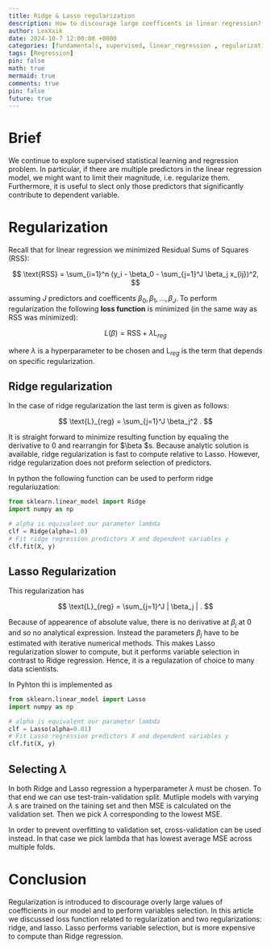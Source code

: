 ```yaml
---
title: Ridge & Lasso regularization
description: How to discourage large coefficents in linear regression? How to perform variable selection? These questions are answered in this article.
author: LexXxik
date: 2024-10-7 12:00:00 +0000
categories: [fundamentals, supervised, linear_regression , regularization, cross-validation]
tags: [Regression]
pin: false
math: true
mermaid: true
comments: true
pin: false
future: true
---
```


# Brief
We continue to explore supervised statistical learning and regression problem. In particular, if there are multiple predictors in the linear regression model, we might want to limit their magnitude, i.e. regularize them. Furthermore, it is useful to slect only those predictors that significantly contribute to dependent variable.

# Regularization
Recall that for linear regression we minimized Residual Sums of Squares (RSS):

$$
\text{RSS} = \sum_{i=1}^n (y_i - \beta_0 - \sum_{j=1}^J \beta_j x_{ij})^2,
$$

assuming $J$ predictors and coefficents $\beta_0, \beta_1, \ldots , \beta_J$. To perform regularization the following **loss function** is minimized (in the same way as RSS was minimized):

$$
L(\beta) = \text{RSS} + \lambda \text{L}_{reg}
$$

where $\lambda$ is a hyperparameter to be chosen and $\text{L}_{reg}$ is the term that depends on specific regularization.

## Ridge regularization
In the case of ridge regularization the last term is given as follows:

$$
\text{L}_{reg} = \sum_{j=1}^J \beta_j^2 .
$$

It is straight forward to minimize resulting function by equaling the derivative to 0 and rearrangin for $\beta $s. Because analytic solution is available, ridge regularization is fast to compute relative to Lasso. However, ridge regularization does not preform selection of predictors.

In python the following function can be used to perform ridge regulariuzation: 
```python
from sklearn.linear_model import Ridge
import numpy as np

# alpha is equivalent our parameter lambda
clf = Ridge(alpha=1.0)
# Fit ridge regression predictors X and dependent variables y
clf.fit(X, y)
```
## Lasso Regularization
This regularization has

$$
\text{L}_{reg} = \sum_{j=1}^J | \beta_j | .
$$

Because of appearence of absolute value, there is no derivative at $\beta_j$ at 0 and so no analytical expression. Instead the parameters $\beta_j$ have to be estimated with iterative numerical methods. This makes Lasso regularization slower to compute, but it performs variable selection in contrast to Ridge regression. Hence, it is a regulazation of choice to many data scientists. 

In Pyhton thi is implemented as
```python
from sklearn.linear_model import Lasso
import numpy as np

# alpha is equivalent our parameter lambda
clf = Lasso(alpha=0.01)
# Fit Lasso regression predictors X and dependent variables y
clf.fit(X, y)
```
## Selecting $\lambda$
In both Ridge and Lasso regression a hyperparameter $\lambda$ must be chosen. To that end we can use test-train-validation split. Mutliple models with varying $\lambda$ s are trained on the taining set and then MSE is calculated on the validation set. Then we pick $\lambda$ corresponding to the lowest MSE.

In order to prevent overfitting to validation set, cross-validation can be used instead. In that case we pick lambda that has lowest average MSE across multiple folds.
# Conclusion
Regularization is introduced to discourage overly large values of coefficients in our model and to perform variables selection. In this article we discussed loss function related to regularization and two regularizations: ridge, and lasso. Lasso performs variable selection, but is more expensive to compute than Ridge regression. 